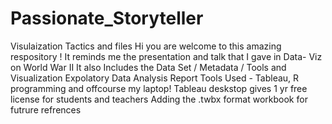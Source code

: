 # Passionate_Storyteller
Visulaization Tactics and files
Hi you are welcome to this amazing respository !
It reminds me the presentation and talk that I gave in Data- Viz on World War II
It also Includes the Data Set / Metadata / Tools and Visualization
Expolatory Data Analysis Report
Tools Used - Tableau, R programming and offcourse my laptop!
Tableau deskstop gives 1 yr free license for students and teachers 
Adding the .twbx format workbook for futrure refrences


